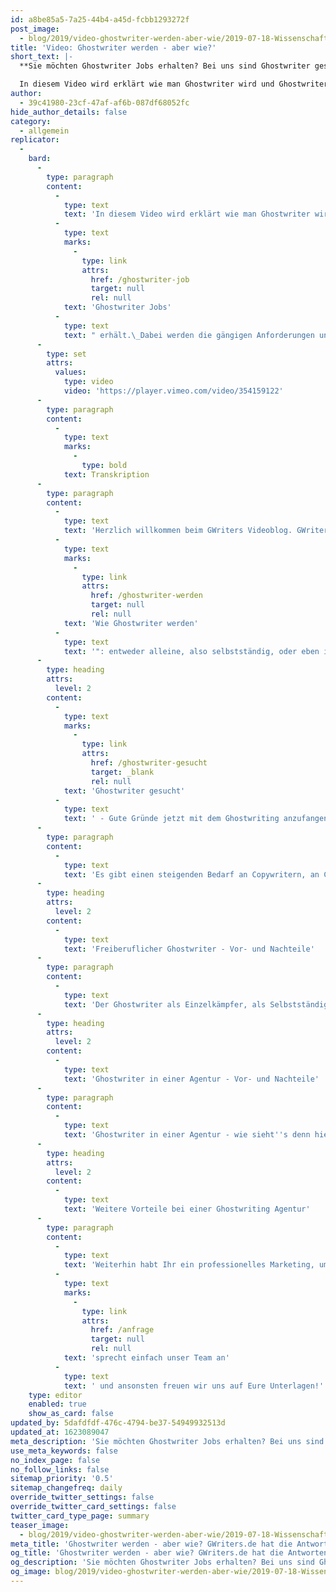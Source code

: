 ```yaml
---
id: a8be85a5-7a25-44b4-a45d-fcbb1293272f
post_image:
  - blog/2019/video-ghostwriter-werden-aber-wie/2019-07-18-Wissenschaftliches_Ghostwriting_vs_Business_Ghostwriting-Was_steckt_dahinter_classic_Thumbnail.png
title: 'Video: Ghostwriter werden - aber wie?'
short_text: |-
  **Sie möchten Ghostwriter Jobs erhalten? Bei uns sind Ghostwriter gesucht und wir erklären Ihnen auch was Ihre Möglichkeiten beim Ghostwriting sind.**

  In diesem Video wird erklärt wie man Ghostwriter wird und Ghostwriter Jobs erhält. Dabei werden die gängigen Anforderungen und der Stand des Marktes erläutert sowie die Vor- und Nachteile von selbständigem Ghostwriting und dem Ghostwriter Job bei einer Ghostwriting Agentur genannt...
author:
  - 39c41980-23cf-47af-af6b-087df68052fc
hide_author_details: false
category:
  - allgemein
replicator:
  -
    bard:
      -
        type: paragraph
        content:
          -
            type: text
            text: 'In diesem Video wird erklärt wie man Ghostwriter wird und '
          -
            type: text
            marks:
              -
                type: link
                attrs:
                  href: /ghostwriter-job
                  target: null
                  rel: null
            text: 'Ghostwriter Jobs'
          -
            type: text
            text: " erhält.\_Dabei werden die gängigen Anforderungen und der Stand des Marktes erläutert sowie die Vor- und Nachteile von selbständigem Ghostwriting und dem Ghostwriter Job bei einer Ghostwriting Agentur genannt."
      -
        type: set
        attrs:
          values:
            type: video
            video: 'https://player.vimeo.com/video/354159122'
      -
        type: paragraph
        content:
          -
            type: text
            marks:
              -
                type: bold
            text: Transkription
      -
        type: paragraph
        content:
          -
            type: text
            text: 'Herzlich willkommen beim GWriters Videoblog. GWriters ist eine Ghostwriter Agentur mit der Spezialisierung auf die Erstellung Wissenschaftlicher Texte. Unser heutiges Thema richtet sich an Euch, an die zukünftigen Ghostwriter und lautet "Ghostwriter werden - aber wie?". Dabei klären wir einmal zwei Bereiche dieser Frage und zwar einmal, wie könnt Ihr Ghostwriter werden, also was müsst Ihr mitbringen wie habt Ihr die besten Chancen auch ordentliche Aufträge zu bekommen? Und der andere Teil der Frage "'
          -
            type: text
            marks:
              -
                type: link
                attrs:
                  href: /ghostwriter-werden
                  target: null
                  rel: null
            text: 'Wie Ghostwriter werden'
          -
            type: text
            text: '": entweder alleine, also selbstständig, oder eben in einer Ghostwriting Agentur? Und wir schauen uns da einmal die Vor- und Nachteile an. Wie wird man also Ghostwriter? Aktuell sieht es so aus: es gibt einen steigenden Bedarf an Texten, an hochwertigen Texten, nicht nur aus dem akademischen, also aus dem wissenschaftlichen Bereich, sondern auch für nicht-wissenschaftliche Texte.'
      -
        type: heading
        attrs:
          level: 2
        content:
          -
            type: text
            marks:
              -
                type: link
                attrs:
                  href: /ghostwriter-gesucht
                  target: _blank
                  rel: null
            text: 'Ghostwriter gesucht'
          -
            type: text
            text: ' - Gute Gründe jetzt mit dem Ghostwriting anzufangen'
      -
        type: paragraph
        content:
          -
            type: text
            text: 'Es gibt einen steigenden Bedarf an Copywritern, an Content für Webseiten. Es werden Ghostwriter Jobs gesucht für Bücher, für Reden und so weiter und da gibt es immer, immer mehr und es gibt gerade bei den wissenschaftlichen Arbeiten auch einen Bedarf an Anonymität. Warum das wichtig ist, zeige ich Euch gleich nochmal in dem zweiten Teil der Frage. Was solltet Ihr also mitbringen? Zu dem steigenden Bedarf gibt es derzeit auch ein steigendes Angebot an freien Autoren, das heißt eben, dass es für Euch nicht sehr viel einfacher wird durch den steigenden Bedarf an wissenschaftlichen und nicht-wissenschaftlichen Texten auch an ordentliche Aufträge zu kommen, sondern durch das Angebot an immer mehr freien Autoren müsst Ihr Eure Strategie auch etwas anpassen. Hier kommt es gerade auf die Qualitätsunterschiede an. Ganz, ganz wichtig ist, dass zumindest wir bei GWriters und auch andere seriöse große Agenturen auf Qualität achten und darauf achten, welche Erfahrung bringt derjenige Ghostwriter oder der, der es werden möchte, denn mit? Das heißt, Ihr könnt als Alleinstellungsmerkmal am besten Eure Qualifikationen verkaufen, Eure Erfahrung verkaufen, und kommt damit an die besten Aufträge über eine Agentur. Das gleiche gilt natürlich nicht nur für die Ghostwriter Agenturen, sondern auch, wenn Ihr Euch selbstständig macht und selbst alleine als Ghostwriter arbeiten möchtet, dann müsst Ihr natürlich Euch irgendwie vermarkten, dazu gehört eben auch, Eure Erfahrungen vorzustellen und dazu gehört auch, eben zu zeigen, in welchen Bereichen habt Ihr schon was gemacht, in welchen Bereichen seid Ihr aktiv und was ist Eure Qualifikation? Das gleiche wollen wir natürlich auch. Je besser die Qualifikation und je mehr Erfahrungen Ihr habt, desto höher sind natürlich die Chancen mit uns zusammenzuarbeiten oder eigenständig Aufträge zu erhalten. Schauen wir uns das also einmal an.'
      -
        type: heading
        attrs:
          level: 2
        content:
          -
            type: text
            text: 'Freiberuflicher Ghostwriter - Vor- und Nachteile'
      -
        type: paragraph
        content:
          -
            type: text
            text: 'Der Ghostwriter als Einzelkämpfer, als Selbstständiger - was sind dabei die Vorteile? Klar ist, die direkte Kommunikation mit dem Kunden macht es manchmal sehr viel weniger kompliziert, einen Auftrag abzuwickeln Ihr habt höhere Verdienstmöglichkeiten. Klar wenn keine Agentur dabei ist, die den ganzen Ablauf managet und für Euch schaut, dass die Zahlungen pünktlich kommen und auch für den Kunden schauen, dass die Texte pünktlich kommen und so weiter, dann habt Ihr natürlich eben diesen Mittelsmann ausgeschnitten und habt somit eben eine höhere Verdienstmöglichkeit. Allerdings gibt es dabei auch Nachteile, denn auch Kunden sind teilweise unzuverlässig. Wir bei GWriters haben die Erfahrung gemacht, dass ein Ghostwriter manchmal zu spät liefert. Wir haben aber auch die Erfahrung gemacht, dass Kunden teilweise gar nicht erst bezahlen wollten und auf einmal mit einem Text verschwunden waren, was natürlich gerade dann, wenn der Kunde anonym sein möchte, was eben bei der Selbstständigkeit auch vorkommen kann, dass Ihr anonyme Kunden bedienen müsst, weil Ihr sonst keinen Auftrag bekommt, kann das natürlich nach hinten losgehen und kann Euch auch viel Geld kosten. Das heißt, es ist ein Nachteil, dass die Kunden Zuverlässigkeit nicht immer garantiert ist und Ihr müsst Euch darum natürlich selber kümmern. Genau so müsst Ihr Euch selber eben auch um die Kundenakquise und ums Marketing kümmern. Aufträge kommen nicht zugeflogen, dafür muss man leider was tun und das ist eben nicht nur Qualität abzuliefern, sondern auch schon im Voraus ein ordentliches Marketing für sich selbst auf die Beine zu stellen und somit eben attraktive Aufträge auch anziehen zu können.Weiterhin habt Ihr keine Anonymität zum Kunden, das ist für die meisten wahrscheinlich nicht ganz so wichtig, wir haben bei uns allerdings die Erfahrung gemacht, dass wir viele Ghostwriter gesucht haben, die die entsprechenden Qualifikationen mitbringen aufgrund dessen, dass sie einfach einen entsprechenden Job haben, teilweise vielleicht sogar noch an Universitäten tätig sind und viele von denen möchten teilweise auch selber eben anonym bleiben. Diese Anonymität habt Ihr natürlich nicht, wenn Ihr selbständig unterwegs seid - logisch!'
      -
        type: heading
        attrs:
          level: 2
        content:
          -
            type: text
            text: 'Ghostwriter in einer Agentur - Vor- und Nachteile'
      -
        type: paragraph
        content:
          -
            type: text
            text: 'Ghostwriter in einer Agentur - wie sieht''s denn hier aus? Wir haben verschiedene Vorteile und natürlich auch Nachteile. Schauen wir uns das einmal genau an: auf einiges sind wir gerade schon eingegangen, Ihr habt zum Beispiel den Vorteil, dass Konflikte in der Regel durch die Ghostwriting Agentur selber gelöst werden, das heißt, wenn ein kleiner fachlicher Schlagabtausch zwischen Euch und Eurem Kunden entsteht, weil der Kunde vielleicht meint, er wüsste etwas besser, was Ihr allerdings aus Eurer Erfahrung schon lange gegenteilig wisst, dann schreitet GWriters ein und Ihr habt einen Projektmanager für jedes Projekt der für den Kunden zur Verfügung steht, aber eben auch für Euch Ghostwriter, und somit Konflikte beilegen kann, ohne dass Ihr großen Aufwand damit habt. Weiterhin habt Ihr zuverlässige Zahlungen. Dieses Risiko nehmen wir als Ghostwriting Agentur auf uns und tragen das Zahlungsausfallrisiko eben für Euch als Ghostwriter. Ihr bekommt regelmäßiges Feedback, da wir mit unseren Projektbetreuern schon im voraus einen Plan und ein Briefing mit dem Kunden aufgestellt haben, wie der ganze Auftrag ablaufen soll. Das ganze natürlich auch in Rücksprache mit Euch, damit das auch zeitlich alles hinkommt und somit habt Ihr ein regelmäßiges Feedback mit jeder Teillieferung und könnt ordentlich arbeiten.'
      -
        type: heading
        attrs:
          level: 2
        content:
          -
            type: text
            text: 'Weitere Vorteile bei einer Ghostwriting Agentur'
      -
        type: paragraph
        content:
          -
            type: text
            text: 'Weiterhin habt Ihr ein professionelles Marketing, um das Ihr Euch überhaupt nicht kümmern müsst, das machen wir. Wir schauen, dass wir eben regelmäßig Aufträge bekommen, die wir an unsere Ghostwriter entsprechend weitergeben können. Nachteile: natürlich, wir müssen natürlich auch irgendwo unsere Mitarbeiter bezahlen und wir möchten gerne mitverdienen, das ist kein Geheimnis. Das heißt, diesen Schritt den übernehmen wir zwar, also das heißt, Ihr könnt uns nicht ausschließen und habt damit nicht diese höhere Verdienstmöglichkeit. Auf der anderen Seite ist die Frage: wie gut und wie kosteneffizient könnt Ihr Euer Marketing gestalten oder Forderungsmanagement oder was auch immer Ihr eben braucht, je nach Größe. Das übernehmen wir alles für Euch und deswegen, denken wir auch, sind diese Kosten relativ gut gerechtfertigt. Wir freuen uns jedenfalls auf jede Bewerbung von Euch! Falls Ihr fragen dazu habt, '
          -
            type: text
            marks:
              -
                type: link
                attrs:
                  href: /anfrage
                  target: null
                  rel: null
            text: 'sprecht einfach unser Team an'
          -
            type: text
            text: ' und ansonsten freuen wir uns auf Eure Unterlagen!'
    type: editor
    enabled: true
    show_as_card: false
updated_by: 5dafdfdf-476c-4794-be37-54949932513d
updated_at: 1623089047
meta_description: 'Sie möchten Ghostwriter Jobs erhalten? Bei uns sind Ghostwriter gesucht und wir erklären Ihnen auch was Ihre Möglichkeiten beim Ghostwriting sind.'
use_meta_keywords: false
no_index_page: false
no_follow_links: false
sitemap_priority: '0.5'
sitemap_changefreq: daily
override_twitter_settings: false
override_twitter_card_settings: false
twitter_card_type_page: summary
teaser_image:
  - blog/2019/video-ghostwriter-werden-aber-wie/2019-07-18-Wissenschaftliches_Ghostwriting_vs_Business_Ghostwriting-Was_steckt_dahinter_classic_Thumbnail.png
meta_title: 'Ghostwriter werden - aber wie? GWriters.de hat die Antworten'
og_title: 'Ghostwriter werden - aber wie? GWriters.de hat die Antworten'
og_description: 'Sie möchten Ghostwriter Jobs erhalten? Bei uns sind Ghostwriter gesucht und wir erklären Ihnen auch was Ihre Möglichkeiten beim Ghostwriting sind.'
og_image: blog/2019/video-ghostwriter-werden-aber-wie/2019-07-18-Wissenschaftliches_Ghostwriting_vs_Business_Ghostwriting-Was_steckt_dahinter_classic_Thumbnail.png
---
```

